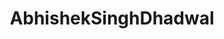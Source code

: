 ---
title: AbhishekSinghDhadwal
github: https://github.com/AbhishekSinghDhadwal
mode: dark
transition: 1s
score: 66.7
archetype:
- Minimalistic
---